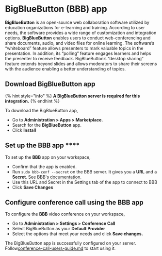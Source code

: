 # BigBlueButton (BBB) app

**BigBlueButton** is an open-source web collaboration software utilized by education organizations for e-learning and training. According to user needs, the software provides a wide range of customization and integration options. **BigBlueButton** enables users to conduct web-conferencing and share documents, audio, and video files for online learning. The software’s “whiteboard” feature allows presenters to mark valuable topics in the presentation. In addition, its “polling” feature engages learners and helps the presenter to receive feedback. BigBlueButton’s “desktop sharing” feature extends beyond slides and allows moderators to share their screens with the audience enabling a better understanding of topics.

## Download BigBlueButton app

{% hint style="info" %}
**A BigBlueButton server is required for this integration.**
{% endhint %}

To download the BigBlueButton app,

* Go to **Administration > Apps > Marketplace.**
* Search for the **BigBlueButton** app.
* Click **Install**

## Set up the BBB app ****&#x20;

To set up the **BBB** app on your workspace,

* Confirm that the app is enabled.
* Run `sudo bbb-conf --secret` on the BBB server. It gives you a **URL** and a **Secret**.  See [ BBB's documentation](https://docs.bigbluebutton.org/admin/bbb-conf.html).
* Use this URL and Secret in the Settings tab of the app to connect to BBB
* Click **Save Changes**

## Configure conference call using the BBB **app**&#x20;

To configure the **BBB** video conference on your workspace,

* Go to **Administration > Settings > Conference Call**
* Select BigBlueButton as your **Default Provider**
* Select the options that meet your needs and click **Save changes.**

The BigBlueButton app is successfully configured on your server. Follow[conference-call-users-guide.md](../conference-call-users-guide.md "mention") to start using it.
